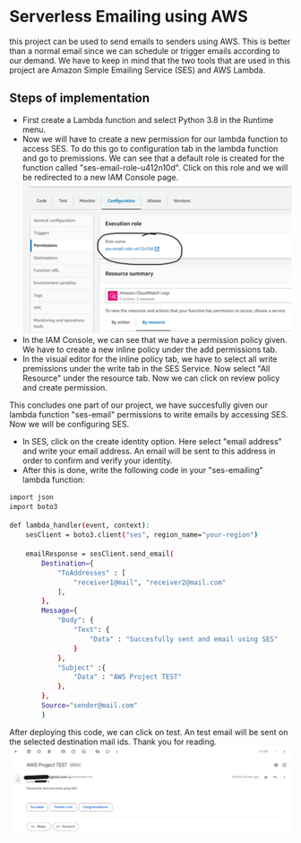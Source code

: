 # Serverless Emailing using AWS

this project can be used to send emails to senders using AWS. This is better than a normal email since we can schedule or trigger emails according to our demand. We have to keep in mind that the two tools that are used in this project are Amazon Simple Emailing Service (SES) and AWS Lambda.

## Steps of implementation
- First create a Lambda function and select Python 3.8 in the Runtime menu. 
- Now we will have to create a new permission for our lambda function to access SES. To do this go to configuration tab in the lambda function and go to premissions. We can see that a default role is created for the function called "ses-email-role-u412n10d". Click on this role and we will be redirected to a new IAM Console page.
![App Page](https://github.com/anshulsathe/Serverless-Emailing-Using-AWS/blob/main/Screenshot%20(128).png)
- In the IAM Console, we can see that we have a permission policy given. We have to create a new inline policy under the add permissions tab. 
- In the visual editor for the inline policy tab, we have to select all write premissions under the write tab in the SES Service. Now select "All Resource" under the resource tab. Now we can click on review policy and create permission.

This concludes one part of our project, we have succesfully given our lambda function "ses-email" permissions to write emails by accessing SES. Now we will be configuring SES.

- In SES, click on the create identity option. Here select "email address" and write your email address. An email will be sent to this address in order to confirm and verify your identity.
- After this is done, write the following code in your "ses-emailing" lambda function:
```bash
import json
import boto3

def lambda_handler(event, context):
    sesClient = boto3.client("ses", region_name="your-region")
    
    emailResponse = sesClient.send_email(
        Destination={
            "ToAddresses" : [
                "receiver1@mail", "receiver2@mail.com"
            ],
        },
        Message={
            "Body": {
                "Text": {
                    "Data" : "Succesfully sent and email using SES"
                }
            },
            "Subject" :{
                "Data" : "AWS Project TEST"
            },
        },
        Source="sender@mail.com"
        )
```
After deploying this code, we can click on test. An test email will be sent on the selected destination mail ids. Thank you for reading.
![App Page](https://github.com/anshulsathe/Serverless-Emailing-Using-AWS/blob/main/Screenshot%20(129).png)
